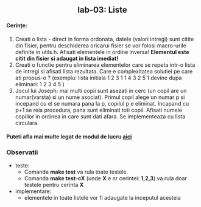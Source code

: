 <h2 align="center">
 lab-03: Liste
</h2>

<h4>Cerințe:</h4>

1. Creati o lista - direct in forma ordonata, datele (valori intregi) sunt citite din fisier, pentru deschiderea oricarui fisier se vor folosi macro-urile definite in utils.h. Afisati elementele in ordine inversa! **Elementul este citit din fisier si adaugat in lista imediat!**
2. Creati o functie pentru eliminarea elementelor care se repeta intr-o lista de intregi si afisati lista rezultata. Care e complexitatea solutiei pe care ati propus-o ? (exemplu:  lista initiala 1 2 3 1 1 4 3 2 5 1 devine dupa eliminari: 1 2 3 4 5 )
3. Jocul lui Joseph: mai multi copii sunt asezati in cerc (un copil are un numar(varsta) si un nume asociat). Primul copil alege un numar p si incepand cu el se numara pana la p, copilul p e eliminat.  Incapand cu p+1 se reia procedura, pana sunt eliminati toti copii. Afisati numele copiilor in ordinea in care sunt dati afara. Se implementeaza cu lista circulara.

#### Puteti afla mai multe legat de modul de lucru [aici](https://github.com/sda-ab/student-setup#indicatii-rezolvare-laborator)

### Observatii 
- teste:
  - Comanda **make test** va rula toate testele.
  - Comanda **make test-cX** (unde **X** e nr cerintei: **1,2,3**) va rula doar testele pentru cerinta **X**
- implementare:
  - elementele in toate listele vor fi adaugate la inceputul acesteia
